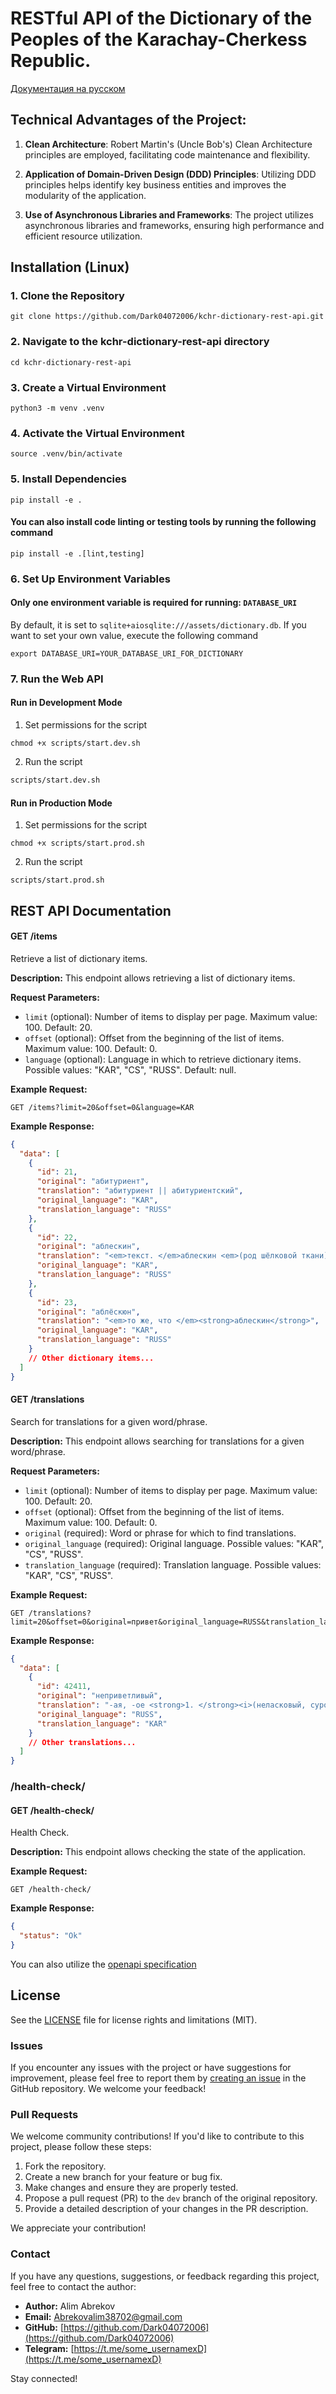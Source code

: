 # RESTful API of the Dictionary of the Peoples of the Karachay-Cherkess Republic.

[Документация на русском](https://github.com/Dark04072006/kchr-dictionary-rest-api/blob/main/docs/README.ru.md)

## Technical Advantages of the Project:

1. **Clean Architecture**: Robert Martin's (Uncle Bob's) Clean Architecture principles are employed, facilitating code maintenance and flexibility.

2. **Application of Domain-Driven Design (DDD) Principles**: Utilizing DDD principles helps identify key business entities and improves the modularity of the application.

3. **Use of Asynchronous Libraries and Frameworks**: The project utilizes asynchronous libraries and frameworks, ensuring high performance and efficient resource utilization.

<!-- Installation -->

## Installation (Linux)

### 1. Clone the Repository

```shell
git clone https://github.com/Dark04072006/kchr-dictionary-rest-api.git
```

### 2. Navigate to the kchr-dictionary-rest-api directory

```shell
cd kchr-dictionary-rest-api
```

### 3. Create a Virtual Environment

```shell
python3 -m venv .venv
```

### 4. Activate the Virtual Environment

```shell
source .venv/bin/activate
```

### 5. Install Dependencies

```shell
pip install -e .
```

#### You can also install code linting or testing tools by running the following command

```shell
pip install -e .[lint,testing]
```

### 6. Set Up Environment Variables

#### Only one environment variable is required for running: `DATABASE_URI`

By default, it is set to `sqlite+aiosqlite:///assets/dictionary.db`. If you want to set your own value, execute the following command

```shell
export DATABASE_URI=YOUR_DATABASE_URI_FOR_DICTIONARY
```

### 7. Run the Web API

#### Run in Development Mode

1. Set permissions for the script

```shell
chmod +x scripts/start.dev.sh
```

2. Run the script

```bash
scripts/start.dev.sh
```

#### Run in Production Mode

1. Set permissions for the script

```shell
chmod +x scripts/start.prod.sh
```

2. Run the script

```shell
scripts/start.prod.sh
```

## REST API Documentation

#### GET /items

Retrieve a list of dictionary items.

**Description:** This endpoint allows retrieving a list of dictionary items.

**Request Parameters:**

- `limit` (optional): Number of items to display per page. Maximum value: 100. Default: 20.
- `offset` (optional): Offset from the beginning of the list of items. Maximum value: 100. Default: 0.
- `language` (optional): Language in which to retrieve dictionary items. Possible values: "KAR", "CS", "RUSS". Default: null.

**Example Request:**

```http
GET /items?limit=20&offset=0&language=KAR
```

**Example Response:**

```json
{
  "data": [
    {
      "id": 21,
      "original": "абитуриент",
      "translation": "абитуриент || абитуриентский",
      "original_language": "KAR",
      "translation_language": "RUSS"
    },
    {
      "id": 22,
      "original": "аблескин",
      "translation": "<em>текст. </em>аблескин <em>(род шёлковой ткани).</em>",
      "original_language": "KAR",
      "translation_language": "RUSS"
    },
    {
      "id": 23,
      "original": "аблёскюн",
      "translation": "<em>то же, что </em><strong>аблескин</strong>",
      "original_language": "KAR",
      "translation_language": "RUSS"
    }
    // Other dictionary items...
  ]
}
```

#### GET /translations

Search for translations for a given word/phrase.

**Description:** This endpoint allows searching for translations for a given word/phrase.

**Request Parameters:**

- `limit` (optional): Number of items to display per page. Maximum value: 100. Default: 20.
- `offset` (optional): Offset from the beginning of the list of items. Maximum value: 100. Default: 0.
- `original` (required): Word or phrase for which to find translations.
- `original_language` (required): Original language. Possible values: "KAR", "CS", "RUSS".
- `translation_language` (required): Translation language. Possible values: "KAR", "CS", "RUSS".

**Example Request:**

```http
GET /translations?limit=20&offset=0&original=привет&original_language=RUSS&translation_language=KAR
```

**Example Response:**

```json
{
  "data": [
    {
      "id": 42411,
      "original": "неприветливый",
      "translation": "-ая, -ое <strong>1. </strong><i>(неласковый, суровый) </i>хыны, гырхы, дюрген; ~ <strong>человек </strong>хыны адам; <strong>2. </strong><i>(мрачный) </i>къууатсыз, илешсиз, мугур.",
      "original_language": "RUSS",
      "translation_language": "KAR"
    }
    // Other translations...
  ]
}
```

### /health-check/

#### GET /health-check/

Health Check.

**Description:** This endpoint allows checking the state of the application.

**Example Request:**

```http
GET /health-check/
```

**Example Response:**

```json
{
  "status": "Ok"
}
```

You can also utilize the [openapi specification](https://github.com/Dark04072006/kchr-dictionary-rest-api/blob/main/openapi/openapi.json)

## License

See the [LICENSE](https://github.com/Dark04072006/kchr-dictionary-rest-api/blob/main/LICENSE.md) file for license rights and limitations (MIT).

### Issues

If you encounter any issues with the project or have suggestions for improvement, please feel free to report them by [creating an issue](https://github.com/Dark04072006/kchr-dictionary-rest-api/issues) in the GitHub repository. We welcome your feedback!

### Pull Requests

We welcome community contributions! If you'd like to contribute to this project, please follow these steps:

1. Fork the repository.
2. Create a new branch for your feature or bug fix.
3. Make changes and ensure they are properly tested.
4. Propose a pull request (PR) to the `dev` branch of the original repository.
5. Provide a detailed description of your changes in the PR description.

We appreciate your contribution!

### Contact

If you have any questions, suggestions, or feedback regarding this project, feel free to contact the author:

- **Author:** Alim Abrekov
- **Email:** Abrekovalim38702@gmail.com
- **GitHub:** [https://github.com/Dark04072006](https://github.com/Dark04072006)
- **Telegram:** [https://t.me/some_usernamexD](https://t.me/some_usernamexD)

Stay connected!
